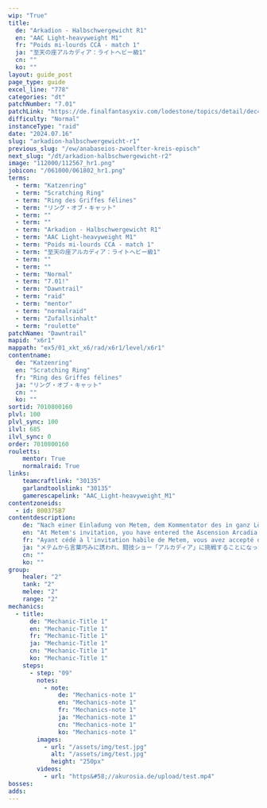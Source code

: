 ```yaml
---
wip: "True"
title:
  de: "Arkadion - Halbschwergewicht R1"
  en: "AAC Light-heavyweight M1"
  fr: "Poids mi-lourds CCA - match 1"
  ja: "至天の座アルカディア：ライトヘビー級1"
  cn: ""
  ko: ""
layout: guide_post
page_type: guide
excel_line: "778"
categories: "dt"
patchNumber: "7.01"
patchLink: "https://de.finalfantasyxiv.com/lodestone/topics/detail/dec415b32d12572779cfd5665f03dcffef99ba20"
difficulty: "Normal"
instanceType: "raid"
date: "2024.07.16"
slug: "arkadion-halbschwergewicht-r1"
previous_slug: "/ew/anabaseios-zwoelfter-kreis-episch"
next_slug: "/dt/arkadion-halbschwergewicht-r2"
image: "112000/112567_hr1.png"
jobicon: "/061000/061802_hr1.png"
terms:
  - term: "Katzenring"
  - term: "Scratching Ring"
  - term: "Ring des Griffes félines"
  - term: "リング・オブ・キャット"
  - term: ""
  - term: ""
  - term: "Arkadion - Halbschwergewicht R1"
  - term: "AAC Light-heavyweight M1"
  - term: "Poids mi-lourds CCA - match 1"
  - term: "至天の座アルカディア：ライトヘビー級1"
  - term: ""
  - term: ""
  - term: "Normal"
  - term: "7.01!"
  - term: "Dawntrail"
  - term: "raid"
  - term: "mentor"
  - term: "normalraid"
  - term: "Zufallsinhalt"
  - term: "roulette"
patchName: "Dawntrail"
mapid: "x6r1"
mappath: "ex5/01_xkt_x6/rad/x6r1/level/x6r1"
contentname:
  de: "Katzenring"
  en: "Scratching Ring"
  fr: "Ring des Griffes félines"
  ja: "リング・オブ・キャット"
  cn: ""
  ko: ""
sortid: 7010800160
plvl: 100
plvl_sync: 100
ilvl: 685
ilvl_sync: 0
order: 7010800160
rouletts:
    mentor: True
    normalraid: True
links:
    teamcraftlink: "30135"
    garlandtoolslink: "30135"
    gamerescapelink: "AAC_Light-heavyweight_M1"
contentzoneids:
  - id: 800375B7
contentdescription:
    de: "Nach einer Einladung von Metem, dem Kommentator des in ganz Lösung Neun beliebten Kampfturniers „Arkadion“, bist du nun die neueste Herausforderin der Attraktion. Hierbei nutzen Kämpfer überlicherweise Regulatoren, um ihre Körper mit Bestienseelen zu vereinen und sich so zu verstärken, du jedoch hast dich dagegen entschieden und trittst mit deiner üblichen Stärke, dafür jedoch mit der Unterstützung von Erinnerungskriegern an. Deine erste Gegnerin ist die sogenannte Klaue der Dunkelheit, Schwarze Katze - Eine junge Hhetsarro, welche ihre Geschwindigkeit und ihren Scharfsinn mithilfe der Seele von „Cath Palug“, einer katzenartigen Bestie, stark erhöht. Es ist an der Zeit, sich deinem Debütkampf im Arkadion zu stellen!"
    en: "At Metem's invitation, you have entered the Ascension Arcadia Championship, a competition in which the greatest fighters of Alexandria face off in a bid to become grand champion. Yet your opponents wield feral souls to augment their strength, so you in turn must use the simulacra of past warriors to balance the scales. Your debut match is against Black Cat, a fellow rookie harnessing the power of Cath Palug, and if you are to seize victory against this feline foe, you shall need to be agile indeed..."
    fr: "Ayant cédé à l'invitation habile de Metem, vous avez accepté de prendre part au spectacle de combats qu'est l'Arcadion. Celui-ci consiste en des affrontements extrêmement dangereux lors desquels les participants absorbent des âmes de créatures pour décupler leurs forces. Votre premier adversaire est Black Cat, une jeune femme qui fait appel au pouvoir du Cath Palug pour obtenir des griffes et une agilité féline. En compagnie de combattants recréés grâce à leurs souvenirs, préparez-vous à faire vos débuts dans la compétition!"
    ja: "メテムから言葉巧みに誘われ、闘技ショー「アルカディア」に挑戦することになった冒険者。それは魔物の魂を注入した闘士たちと対決するという、生身で闘うには危険極まりないものだった。<br/><br/>初戦の相手として立ち塞がるのは、怪猫キャスパリーグの魂を注入した新進気鋭の闘士――爪研ぐ猫魂「ブラックキャット」。記憶によって形作られた闘士たちを率いて、記念すべきデビューマッチに挑め！"
    cn: ""
    ko: ""
group:
    healer: "2"
    tank: "2"
    melee: "2"
    range: "2"
mechanics:
  - title:
      de: "Mechanic-Title 1"
      en: "Mechanic-Title 1"
      fr: "Mechanic-Title 1"
      ja: "Mechanic-Title 1"
      cn: "Mechanic-Title 1"
      ko: "Mechanic-Title 1"
    steps:
      - step: "09"
        notes:
          - note:
              de: "Mechanics-note 1"
              en: "Mechanics-note 1"
              fr: "Mechanics-note 1"
              ja: "Mechanics-note 1"
              cn: "Mechanics-note 1"
              ko: "Mechanics-note 1"
        images:
          - url: "/assets/img/test.jpg"
            alt: "/assets/img/test.jpg"
            height: "250px"
        videos:
          - url: "https&#58;//akurosia.de/upload/test.mp4"
bosses:
adds:
---
```

